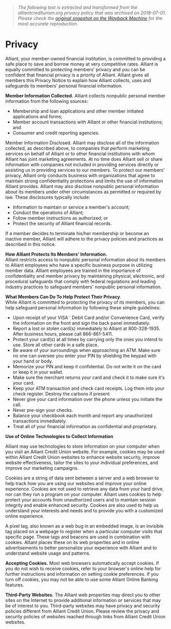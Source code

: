 > *The following text is extracted and transformed from the alliantcreditunion.org privacy policy that was archived on 2018-07-01. Please check the [original snapshot on the Wayback Machine](https://web.archive.org/web/20180701180202id_/https%3A//www.alliantcreditunion.org/privacy) for the most accurate reproduction.*

# Privacy

Alliant, your member-owned financial institution, is committed to providing a safe place to save and borrow money at very competitive rates. Alliant is equally committed to protecting members' privacy and you can be confident that financial privacy is a priority of Alliant. Alliant gives all members this Privacy Notice to explain how Alliant collects, uses and safeguards its members' personal financial information.

**Member Information Collected.** Alliant collects nonpublic personal member information from the following sources:

  * Membership and loan applications and other member initiated applications and forms;
  * Member account transactions with Alliant or other financial institutions; and
  * Consumer and credit reporting agencies.



Member Information Disclosed. Alliant may disclose all of the information collected, as described above, to companies that perform marketing services on behalf of Alliant or to other financial institutions with whom Alliant has joint marketing agreements. At no time does Alliant sell or share information with companies not included in providing services directly or assisting us in providing services to our members. To protect our members' privacy, Alliant only conducts business with organizations that agree to maintain strong confidentiality protections and limits the use of information Alliant provides. Alliant may also disclose nonpublic personal information about its members under other circumstances as permitted or required by law. These disclosures typically include:

  * Information to maintain or service a member's account;
  * Conduct the operations of Alliant;
  * Follow member instructions as authorized; or
  * Protect the security of Alliant financial records.



If a member decides to terminate his/her membership or become an inactive member, Alliant will adhere to the privacy policies and practices as described in this notice.

**How Alliant Protects Its Members' Information.**  
Alliant restricts access to nonpublic personal information about its members to Alliant employees who have a specific business purpose in utilizing member data. Alliant employees are trained in the importance of confidentiality and member privacy by maintaining physical, electronic, and procedural safeguards that comply with federal regulations and leading industry practices to safeguard members' nonpublic personal information.

**What Members Can Do To Help Protect Their Privacy**.  
While Alliant is committed to protecting the privacy of its members, you can help safeguard personal information by following these simple guidelines:

  * Upon receipt of your VISA¨ Debit Card and/or Convenience Card, verify the information on the front and sign the back panel immediately.
  * Report a lost or stolen card(s) immediately to Alliant at 800-328-1935. After business hours, please call 866-861-5411.
  * Protect your card(s) at all times by carrying only the ones you intend to use. Store all other cards in a safe place.
  * Be aware of your surroundings when approaching an ATM. Make sure no one can oversee you enter your PIN by shielding the keypad with your hand or body.
  * Memorize your PIN and keep it confidential. Do not write it on the card or keep it in your wallet.
  * Make sure the merchant returns your card and check it to make sure it's your card.
  * Keep your ATM transaction and check card receipts. Log them into your check register. Destroy the carbons if present.
  * Never give your card information over the phone unless you initiate the call.
  * Never pre-sign your checks.
  * Balance your checkbook each month and report any unauthorized transactions immediately.
  * Treat all of your financial information as confidential and proprietary.



**Use of Online Technologies to Collect Information**

Alliant may use technologies to store information on your computer when you visit an Alliant Credit Union website. For example, cookies may be used within Alliant Credit Union websites to enhance website security, improve website effectiveness, tailor the sites to your individual preferences, and improve our marketing campaigns.

Cookies are a string of data sent between a server and a web browser to help track how you are using our websites and improve your online experience. Cookies are not used to retrieve any data from your hard drive, nor can they run a program on your computer. Alliant uses cookies to help protect your accounts from unauthorized users and to maintain session integrity and enable enhanced security. Cookies are also used to help us understand your interests and needs and to provide you with a customized online experience.

A pixel tag, also known as a web bug in an embedded image, is an invisible tag placed on a webpage to register when a particular computer visits that specific page. These tags and beacons are used in combination with cookies. Alliant places these on its web properties and in online advertisements to better personalize your experience with Alliant and to understand website usage and patterns.

**Accepting Cookies.** Most web browsers automatically accept cookies. If you do not wish to receive cookies, refer to your browser's online help for further instructions and information on setting cookie preferences. If you turn off cookies, you may not be able to use some Alliant Online Banking features.

**Third-Party Websites.** The Alliant web properties may direct you to other sites on the Internet to provide additional information or services that may be of interest to you. Third-party websites may have privacy and security policies different from Alliant Credit Union. Please review the privacy and security policies of websites reached through links from Alliant Credit Union websites.
